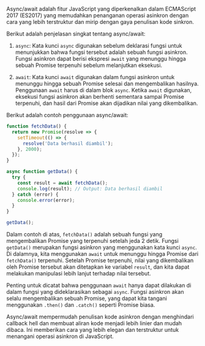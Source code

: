 Async/await adalah fitur JavaScript yang diperkenalkan dalam ECMAScript 2017 (ES2017) yang memudahkan penanganan operasi asinkron dengan cara yang lebih terstruktur dan mirip dengan gaya penulisan kode sinkron.

Berikut adalah penjelasan singkat tentang async/await:

1. `async`: Kata kunci `async` digunakan sebelum deklarasi fungsi untuk menunjukkan bahwa fungsi tersebut adalah sebuah fungsi asinkron. Fungsi asinkron dapat berisi ekspresi `await` yang menunggu hingga sebuah Promise terpenuhi sebelum melanjutkan eksekusi.

2. `await`: Kata kunci `await` digunakan dalam fungsi asinkron untuk menunggu hingga sebuah Promise selesai dan mengembalikan hasilnya. Penggunaan `await` harus di dalam blok `async`. Ketika `await` digunakan, eksekusi fungsi asinkron akan berhenti sementara sampai Promise terpenuhi, dan hasil dari Promise akan dijadikan nilai yang dikembalikan.

Berikut adalah contoh penggunaan async/await:

```javascript
function fetchData() {
  return new Promise(resolve => {
    setTimeout(() => {
      resolve('Data berhasil diambil');
    }, 2000);
  });
}

async function getData() {
  try {
    const result = await fetchData();
    console.log(result); // Output: Data berhasil diambil
  } catch (error) {
    console.error(error);
  }
}

getData();
```

Dalam contoh di atas, `fetchData()` adalah sebuah fungsi yang mengembalikan Promise yang terpenuhi setelah jeda 2 detik. Fungsi `getData()` merupakan fungsi asinkron yang menggunakan kata kunci `async`. Di dalamnya, kita menggunakan `await` untuk menunggu hingga Promise dari `fetchData()` terpenuhi. Setelah Promise terpenuhi, nilai yang dikembalikan oleh Promise tersebut akan ditetapkan ke variabel `result`, dan kita dapat melakukan manipulasi lebih lanjut terhadap nilai tersebut.

Penting untuk dicatat bahwa penggunaan `await` hanya dapat dilakukan di dalam fungsi yang dideklarasikan sebagai `async`. Fungsi asinkron akan selalu mengembalikan sebuah Promise, yang dapat kita tangani menggunakan `.then()` dan `.catch()` seperti Promise biasa.

Async/await mempermudah penulisan kode asinkron dengan menghindari callback hell dan membuat aliran kode menjadi lebih linier dan mudah dibaca. Ini memberikan cara yang lebih elegan dan terstruktur untuk menangani operasi asinkron di JavaScript.